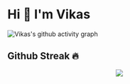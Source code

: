 # Hi 👋 I'm Vikas
</p>


![Vikas's github activity graph](https://activity-graph.herokuapp.com/graph?username=vikasffic&theme=xcode)

## Github Streak 🔥
<p align = "center">
  <img src = "https://github-readme-streak-stats.herokuapp.com/?user=vikasffic&line_height=40&theme=algolia">
</p>

